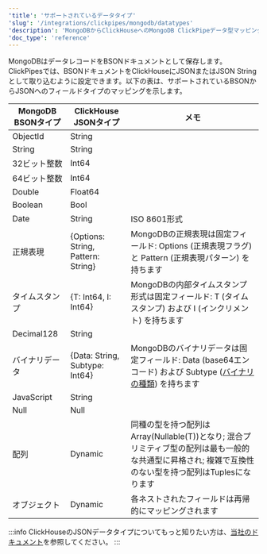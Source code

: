 ```yaml
---
'title': 'サポートされているデータタイプ'
'slug': '/integrations/clickpipes/mongodb/datatypes'
'description': 'MongoDBからClickHouseへのMongoDB ClickPipeデータ型マッピングを説明するページ'
'doc_type': 'reference'
---
```


MongoDBはデータレコードをBSONドキュメントとして保存します。ClickPipesでは、BSONドキュメントをClickHouseにJSONまたはJSON Stringとして取り込むように設定できます。以下の表は、サポートされているBSONからJSONへのフィールドタイプのマッピングを示します。

| MongoDB BSONタイプ     | ClickHouse JSONタイプ                  | メモ                     |
| ------------------------ | -------------------------------------- | ------------------------ |
| ObjectId                 | String                                 |                          |
| String                   | String                                 |                          |
| 32ビット整数            | Int64                                  |                          |
| 64ビット整数            | Int64                                  |                          |
| Double                   | Float64                                |                          |
| Boolean                  | Bool                                   |                          |
| Date                     | String                                 | ISO 8601形式            |
| 正規表現                | \{Options: String, Pattern: String\}   | MongoDBの正規表現は固定フィールド: Options (正規表現フラグ) と Pattern (正規表現パターン) を持ちます |
| タイムスタンプ          | \{T: Int64, I: Int64\}                 | MongoDBの内部タイムスタンプ形式は固定フィールド: T (タイムスタンプ) および I (インクリメント) を持ちます |
| Decimal128               | String                                 |                          |
| バイナリデータ          | \{Data: String, Subtype: Int64\}       | MongoDBのバイナリデータは固定フィールド: Data (base64エンコード) および Subtype ([バイナリの種類](https://www.mongodb.com/docs/manual/reference/bson-types/#binary-data)) を持ちます |
| JavaScript               | String                                 |                          |
| Null                     | Null                                   |                          |
| 配列                    | Dynamic                                | 同種の型を持つ配列はArray(Nullable(T))となり; 混合プリミティブ型の配列は最も一般的な共通型に昇格され; 複雑で互換性のない型を持つ配列はTuplesになります |
| オブジェクト            | Dynamic                                | 各ネストされたフィールドは再帰的にマッピングされます |

:::info
ClickHouseのJSONデータタイプについてもっと知りたい方は、[当社のドキュメント](https://clickhouse.com/docs/sql-reference/data-types/newjson)を参照してください。
:::
